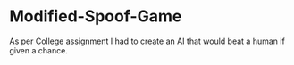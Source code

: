 # Modified-Spoof-Game
As per College assignment I had to create an AI that would beat a human if given a chance.
